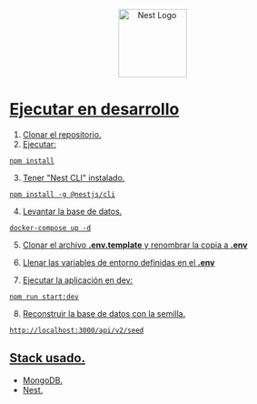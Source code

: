 <p align="center">
  <a href="http://nestjs.com/" target="blank"><img src="https://nestjs.com/img/logo-small.svg" width="120" alt="Nest Logo" />
</p>

# Ejecutar en desarrollo

1. Clonar el repositorio.
2. Ejecutar:

```
npm install
```

3. Tener "Nest CLI" instalado.

```
npm install -g @nestjs/cli
```

4. Levantar la base de datos.

```
docker-compose up -d
```

5. Clonar el archivo **.env.template** y renombrar la copia a **.env**

6. Llenar las variables de entorno definidas en el **.env**

7. Ejecutar la aplicación en dev:

```
npm run start:dev
```

8. Reconstruir la base de datos con la semilla.

```
http://localhost:3000/api/v2/seed
```

## Stack usado.

- MongoDB.
- Nest.
